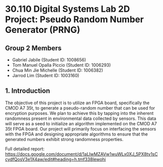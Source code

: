 # 30.110 Digital Systems Lab 2D Project: Pseudo Random Number Generator (PRNG)

## Group 2 Members
- Gabriel Jabile (Student ID: 1008656)
- Tom Manuel Opalla Piccio (Student ID: 1006293)
- Chua Min Jie Michelle (Student ID: 1006382)
- Jarrod Lim (Student ID: 1003160)

## 1. Introduction
The objective of this project is to utilize an FPGA board, specifically the CMOD A7 35t, to generate a pseudo-random number that can be used for encryption purposes. We plan to achieve this by tapping into the inherent randomness present in environmental data collected by sensors. This data will serve as a seed to initialize an algorithm implemented on the CMOD A7 35t FPGA board. Our project will primarily focus on interfacing the sensors with the FPGA and designing appropriate algorithms to ensure that the generated numbers exhibit strong randomness properties.

Full detailed report:
https://docs.google.com/document/d/1aLIwMZAVw1wuWLx0XJ_5PX8tv1sCcydfQosV3e1X4aw/edit#heading=h.tmf338lewohi
